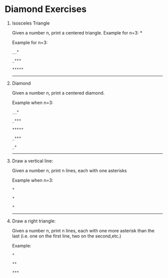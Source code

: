 # Diamond Exercises

1. Isosceles Triangle

   Given a number n, print a centered triangle. Example for n=3: *


   Example for n=3:

     `__*`

     `_***`

     `*****`


   ------------------------


2. Diamond

   Given a number n, print a centered diamond.

   Example when n=3:

     `__*`

     `_***`

     `*****`

     `_***`

      `_*`

    ------------------------

3. Draw a vertical line:

   Given a number n, print n lines, each with one asterisks

   Example when n=3:

   `*`

   `*`

   `*`

   ------------------------

4. Draw a right triangle:

   Given a number n, print n lines, each with one more asterisk than the last (i.e. one on the first line, two on
   the second,etc.)

   Example:

   `*`

   `**`

   `***`

